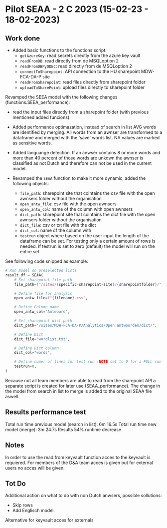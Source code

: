 # Pilot SEAA - 2 C 2023 (15-02-23 - 18-02-2023)

## Work done
- Added basic functions to the functions script:
    - `getAzureKey`: read secrets directly from the azure key vault
    - `readFromDB`: read directly from de MSQLoption 2
    - `readFromDBPyODBC`: read directly from de MSQLoption 2
    - `connectToSharepoint`: API connection to the HU sharepoint MDW-FCA-DA-P site
    - `readFromSharepoint`: read files directly from sharepoint folder
    - `uploadToSharePoint`: upload files directly to sharepoint folder 

Revamped the SEEA model with the following changes (functions.SEEA_performance):
- read the input files directly from a sharepoint folder  (with previous mentioned added funcions). 

- Added performance optimazation, instead of search in list AVG words are identified by merging. 
All words from an awnser are transformed to a dataframe and merged with the 'save' words list. NA values are marked as sensitive words. 
- Added languange detection. If an anwser contains 8 or more words and more than 40 percent of those words are unkown the awnser is classified as not Dutch and therefore can not be used in the current model.
- Revamped the `SEAA` function to make it more dynamic, added the following objects:
    - `file_path`: sharepoint site that cointains the csv file with the open awnsers folder without the organisation 
    - `open_antw_file`: csv file with the open awnsers 
    - `open_antw_col`: name of the column with open awnsers 
    - `dict_path`: sharepoint site that cointains the dict file with the open awnsers folder without the organisation 
    - `dict_file`: csv or txt file with the dict
    - `dict_col`: name of the column with
    - `testrun` object where based on the user input the length of the dataframe can be set. For testing only a certain amount of rows is needed. If testrun is set to zero (default) the model will run on the entire set

See following code snipped as example:

```python
# Run model on preselected lists
result_df = SEAA(
    # Set sharepoint file path 
    file_path=f"/sites/{specific-sharepoint-site}/{sharepointfolder}/",

    # Define file for analysis 
    open_antw_file=f"{filename}.csv",

    # Define Column name 
    open_antw_col="Antwoord",

    # Set sharepoint dict path
    dict_path="/sites/MDW-FCA-DA-P/Analytics/Open antwoorden/dict/",

    # Define Dict
    dict_file="wordlist.txt",

    # Define Dict column
    dict_col="words",

    # Define numer of lines for test run !NOTE set to 0 for a FULL run
    testrun=0,
)
```

Because not all team members are able to read from the sharepoint API a separate script is created for later use (SEAA_performance).
The change in the model from search in list to merge is added to the original SEAA file aswell.

## Results performance test
Total run time previous model (search in list): 6m 16.5s
Total run time new model (merge): 3m 24.7s
Results 54% runtime decrease 

## Notes 
In order to use the read from keyvault function acces to the keyvault is requiered. For members of the D&A team acces is given but for external users no acces will be given. 

## Tot Do
Additional action on what to do with non Dutch anwsers, possible sollutions:
- Skip rows 
- Add Englisch model

Alternative for keyvault acces for externals 
